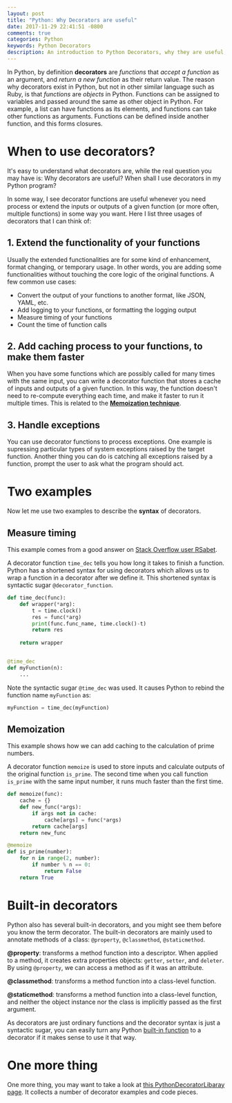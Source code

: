 ```yaml
---
layout: post
title: "Python: Why Decorators are useful"
date: 2017-11-29 22:41:51 -0800
comments: true
categories: Python
keywords: Python Decorators
description: An introduction to Python Decorators, why they are useful, and when you will need use decorators
---
```


In Python, by definition **decorators** are *functions* that *accept a function* as an argument, and *return a new function* as their return value. The reason why decorators exist in Python, but not in other similar language such as Ruby, is that *functions* are *objects* in Python. Functions can be assigned to variables and passed around the same as other object in Python. For example, a list can have functions as its elements, and functions can take other functions as arguments. Functions can be defined inside another function, and this forms closures.

# When to use decorators?

It's easy to understand what decorators are, while the real question you may have is: Why decorators are useful? When shall I use decorators in my Python program?

In some way, I see decorator functions are useful whenever you need process or extend the inputs or outputs of a given function (or more often, multiple functions) in some way you want. Here I list three usages of decorators that I can think of:

## 1. Extend the functionality of your functions

Usually the extended functionalities are for some kind of enhancement, format changing, or temporary usage. In other words, you are adding some functionalities without touching the core logic of the original functions. A few common use cases:

- Convert the output of your functions to another format, like JSON, YAML, etc.
- Add logging to your functions, or formatting the logging output
- Measure timing of your functions
- Count the time of function calls

## 2. Add caching process to your functions, to make them faster

When you have some functions which are possibly called for many times with the same input, you can write a decorator function that stores a cache of inputs and outputs of a given function. In this way, the function doesn't need to re-compute everything each time, and make it faster to run it multiple times. This is related to the [**Memoization technique**](https://en.wikipedia.org/wiki/Memoization).

## 3. Handle exceptions

You can use decorator functions to process exceptions. One example is supressing particular types of system exceptions raised by the target function. Another thing you can do is catching all exceptions raised by a function, prompt the user to ask what the program should act.


# Two examples

Now let me use two examples to describe the **syntax** of decorators.

## Measure timing

This example comes from a good answer on [Stack Overflow user RSabet](https://stackoverflow.com/a/490228/3109254).

A decorator function ```time_dec``` tells you how long it takes to finish a function. 
Python has a shortened syntax for using decorators which allows us to wrap a function in a decorator after we define it. This shortened syntax is syntactic sugar ```@decorator_function```.  

```python
def time_dec(func):
    def wrapper(*arg):
        t = time.clock()
        res = func(*arg)
        print(func.func_name, time.clock()-t)
        return res
    
    return wrapper


@time_dec
def myFunction(n):
    ... 

```


Note the syntactic sugar ```@time_dec``` was used. It causes Python to rebind the function name ```myFunction``` as:
 
```python
myFunction = time_dec(myFunction)

```
 
## Memoization

This example shows how we can add caching to the calculation of prime numbers.

A decorator function ```memoize``` is used to store inputs and calculate outputs of the original function ```is_prime```.
The second time when you call function ```is_prime``` with the same input number, it runs much faster than the first time.

```python
def memoize(func):
    cache = {}
    def new_func(*args):
        if args not in cache:
            cache[args] = func(*args)
        return cache[args]
    return new_func

@memoize
def is_prime(number):
    for n in range(2, number):
        if number % n == 0:
            return False
    return True

```


# Built-in decorators

Python also has several built-in decorators, and you might see them before you know the term decorator. The built-in decorators are mainly used to annotate methods of a class: ```@property```, ```@classmethod```, ```@staticmethod```. 

**@property**: transforms a method function into a descriptor. When applied to a method, it creates extra properties objects: ```getter```, ```setter```, and ```deleter```. By using ```@property```, we can access a method as if it was an attribute.

**@classmethod**: transforms a method function into a class-level function.

**@staticmethod**: transforms a method function into a class-level function, and neither the object instance nor the class is implicitly passed as the first argument.

As decorators are just ordinary functions and the decorator syntax is just a syntactic sugar, you can easily turn any Python [built-in function](https://docs.python.org/3/library/functions.html) to a decorator if it makes sense to use it that way. 


# One more thing

One more thing, you may want to take a look at [this PythonDecoratorLibaray page](https://wiki.python.org/moin/PythonDecoratorLibrary). It collects a number of decorator examples and code pieces.
